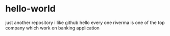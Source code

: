 # hello-world
just another repository
i like github
hello every one
riverma is one of the top company which work on banking application

